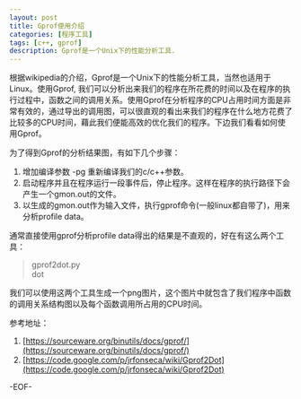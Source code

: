 ```yaml
---
layout: post
title: Gprof使用介绍
categories: [程序工具]
tags: [c++, gprof]
description: Gprof是一个Unix下的性能分析工具.
---
```


根据wikipedia的介绍，Gprof是一个Unix下的性能分析工具，当然也适用于Linux。使用Gprof, 我们可以分析出来我们的程序在所花费的时间以及在程序的执行过程中，函数之间的调用关系。使用Gprof在分析程序的CPU占用时间方面是非常有效的，通过导出的调用图，可以很直观的看出来我们的程序在什么地方花费了比较多的CPU时间，藉此我们便能高效的优化我们的程序。下边我们看看如何使用Gprof。  

为了得到Gprof的分析结果图，有如下几个步骤：  
1. 增加编译参数 -pg 重新编译我们的c/c++参数。  
2. 启动程序并且在程序运行一段事件后，停止程序。这样在程序的执行路径下会产生一个gmon.out的文件。  
3. 以生成的gmon.out作为输入文件，执行gprof命令(一般linux都自带了)，用来分析profile data。  

通常直接使用gprof分析profile data得出的结果是不直观的，好在有这么两个工具： 
 
> gprof2dot.py  
> dot  

我们可以使用这两个工具生成一个png图片，这个图片中就包含了我们程序中函数的调用关系结构图以及每个函数调用所占用的CPU时间。

参考地址：  
1. [https://sourceware.org/binutils/docs/gprof/](https://sourceware.org/binutils/docs/gprof/)  
2. [https://code.google.com/p/jrfonseca/wiki/Gprof2Dot](https://code.google.com/p/jrfonseca/wiki/Gprof2Dot)  

-EOF-
